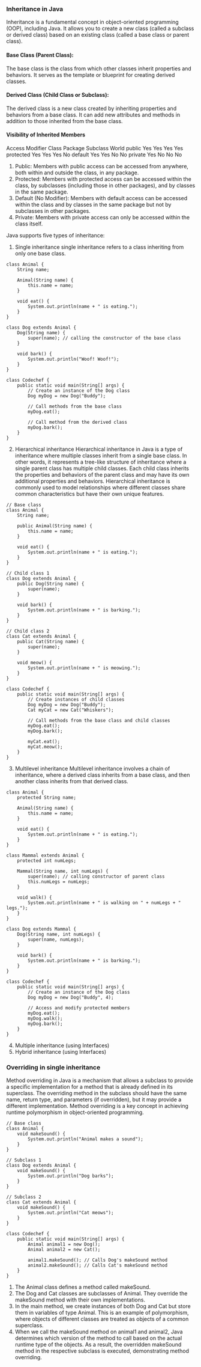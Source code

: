 ### Inheritance in Java
Inheritance is a fundamental concept in object-oriented programming (OOP), including Java. It allows you to create a new class (called a subclass or derived class) based on an existing class (called a base class or parent class).

#### Base Class (Parent Class):
The base class is the class from which other classes inherit properties and behaviors.
It serves as the template or blueprint for creating derived classes.

#### Derived Class (Child Class or Subclass):
The derived class is a new class created by inheriting properties and behaviors from a base class.
It can add new attributes and methods in addition to those inherited from the base class.


#### Visibility of Inherited Members
Access Modifier	Class	Package	Subclass	World
public	        Yes	    Yes	    Yes	        Yes
protected	    Yes	    Yes	    Yes     	No
default	        Yes	    Yes	    No	        No
private	        Yes	    No	    No      	No

1. Public: Members with public access can be accessed from anywhere, both within and outside the class, in any package.
2. Protected: Members with protected access can be accessed within the class, by subclasses (including those in other packages), and by classes in the same package.
3. Default (No Modifier): Members with default access can be accessed within the class and by classes in the same package but not by subclasses in other packages.
4. Private: Members with private access can only be accessed within the class itself.

Java supports five types of inheritance:
1. Single inheritance
    single inheritance refers to a class inheriting from only one base class.

```
class Animal {
    String name;

    Animal(String name) {
        this.name = name;
    }

    void eat() {
        System.out.println(name + " is eating.");
    }
}

class Dog extends Animal {
    Dog(String name) {
        super(name); // calling the constructor of the base class
    }

    void bark() {
        System.out.println("Woof! Woof!");
    }
}

class Codechef {
    public static void main(String[] args) {
        // Create an instance of the Dog class
        Dog myDog = new Dog("Buddy");

        // Call methods from the base class
        myDog.eat();

        // Call method from the derived class
        myDog.bark();
    }
}
```

2. Hierarchical inheritance
Hierarchical inheritance in Java is a type of inheritance where multiple classes inherit from a single base class. In other words, it represents a tree-like structure of inheritance where a single parent class has multiple child classes. Each child class inherits the properties and behaviors of the parent class and may have its own additional properties and behaviors. Hierarchical inheritance is commonly used to model relationships where different classes share common characteristics but have their own unique features.
```
// Base class
class Animal {
    String name;

    public Animal(String name) {
        this.name = name;
    }

    void eat() {
        System.out.println(name + " is eating.");
    }
}

// Child class 1
class Dog extends Animal {
    public Dog(String name) {
        super(name);
    }

    void bark() {
        System.out.println(name + " is barking.");
    }
}

// Child class 2
class Cat extends Animal {
    public Cat(String name) {
        super(name);
    }

    void meow() {
        System.out.println(name + " is meowing.");
    }
}

class Codechef {
    public static void main(String[] args) {
        // Create instances of child classes
        Dog myDog = new Dog("Buddy");
        Cat myCat = new Cat("Whiskers");

        // Call methods from the base class and child classes
        myDog.eat();
        myDog.bark();

        myCat.eat();
        myCat.meow();
    }
}

```
3. Multilevel inheritance
Multilevel inheritance involves a chain of inheritance, where a derived class inherits from a base class, and then another class inherits from that derived class.
```
class Animal {
    protected String name;

    Animal(String name) {
        this.name = name;
    }

    void eat() {
        System.out.println(name + " is eating.");
    }
}

class Mammal extends Animal {
    protected int numLegs;

    Mammal(String name, int numLegs) {
        super(name); // calling constructor of parent class
        this.numLegs = numLegs;
    }

    void walk() {
        System.out.println(name + " is walking on " + numLegs + " legs.");
    }
}

class Dog extends Mammal {
    Dog(String name, int numLegs) {
        super(name, numLegs);
    }

    void bark() {
        System.out.println(name + " is barking.");
    }
}

class Codechef {
    public static void main(String[] args) {
        // Create an instance of the Dog class
        Dog myDog = new Dog("Buddy", 4);

        // Access and modify protected members
        myDog.eat();
        myDog.walk();
        myDog.bark();
    }
}
```
4. Multiple inheritance (using Interfaces)
5. Hybrid inheritance (using Interfaces)


### Overriding in single inheritance
Method overriding in Java is a mechanism that allows a subclass to provide a specific implementation for a method that is already defined in its superclass. The overriding method in the subclass should have the same name, return type, and parameters (if overridden), but it may provide a different implementation. Method overriding is a key concept in achieving runtime polymorphism in object-oriented programming.

```
// Base class
class Animal {
    void makeSound() {
        System.out.println("Animal makes a sound");
    }
}

// Subclass 1
class Dog extends Animal {
    void makeSound() {
        System.out.println("Dog barks");
    }
}

// Subclass 2
class Cat extends Animal {
    void makeSound() {
        System.out.println("Cat meows");
    }
}

class Codechef {
    public static void main(String[] args) {
        Animal animal1 = new Dog();
        Animal animal2 = new Cat();

        animal1.makeSound(); // Calls Dog's makeSound method
        animal2.makeSound(); // Calls Cat's makeSound method
    }
}
```

1. The Animal class defines a method called makeSound.
2. The Dog and Cat classes are subclasses of Animal. They override the makeSound method with their own implementations.
3. In the main method, we create instances of both Dog and Cat but store them in variables of type Animal. This is an example of polymorphism, where objects of different classes are treated as objects of a common superclass.
4. When we call the makeSound method on animal1 and animal2, Java determines which version of the method to call based on the actual runtime type of the objects. As a result, the overridden makeSound method in the respective subclass is executed, demonstrating method overriding.